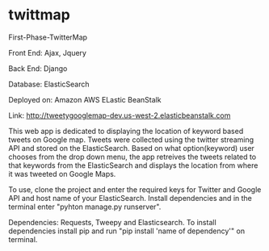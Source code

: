 # twittmap
First-Phase-TwitterMap

Front End: Ajax, Jquery

Back End: Django

Database: ElasticSearch

Deployed on: Amazon AWS ELastic BeanStalk

Link: http://tweetygooglemap-dev.us-west-2.elasticbeanstalk.com

This web app is dedicated to displaying the location of keyword based tweets on Google map. 
Tweets were collected using the twitter streaming API and stored on the ElasticSearch. 
Based on what option(keyword) user chooses from the drop down menu, the app retreives the tweets related to that keywords 
from the ElasticSearch and displays the location from where it was tweeted on Google Maps.

To use, clone the project and enter the required keys for Twitter and Google API and host name of your ElasticSearch. Install dependencies and in the terminal enter "pyhton manage.py runserver".

Dependencies: Requests, Tweepy and Elasticsearch. To install dependencies install pip and run "pip install 'name of dependency'" on terminal.

